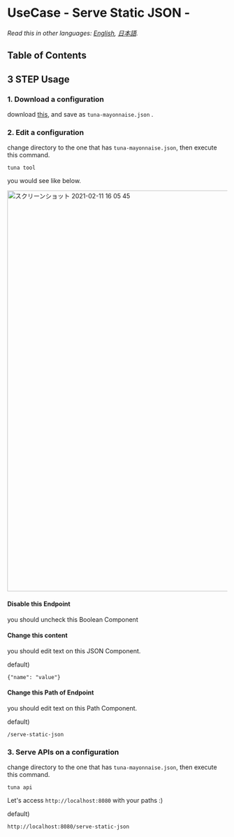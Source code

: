 # UseCase - Serve Static JSON -

*Read this in other languages: [English](README.md), [日本語](README.ja.md).*

## Table of Contents

<!-- START doctoc -->
<!-- END doctoc -->

## 3 STEP Usage

### 1. Download a configuration

download [this](https://raw.githubusercontent.com/solaoi/tuna-mayonnaise/main/samples/serve-static-json/tuna-mayonnaise.json), and save as `tuna-mayonnaise.json` .

### 2. Edit a configuration

change directory to the one that has `tuna-mayonnaise.json`, then execute this command.

```
tuna tool
```

you would see like below.

<img width="918" alt="スクリーンショット 2021-02-11 16 05 45" src="https://user-images.githubusercontent.com/46414076/107609683-08daba80-6c83-11eb-985b-1e73834ddf2b.png">

#### Disable this Endpoint

you should uncheck this Boolean Component

#### Change this content

you should edit text on this JSON Component.

default)

```
{"name": "value"}
```

#### Change this Path of Endpoint

you should edit text on this Path Component.

default)

```
/serve-static-json
```

### 3. Serve APIs on a configuration

change directory to the one that has `tuna-mayonnaise.json`, then execute this command.

```
tuna api
```

Let's access `http://localhost:8080` with your paths :)

default)

```
http://localhost:8080/serve-static-json
```
